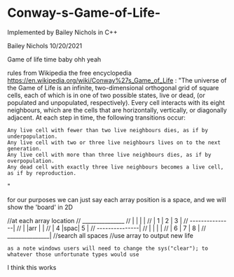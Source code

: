 # Conway-s-Game-of-Life-
Implemented by Bailey Nichols in C++


Bailey Nichols 10/20/2021

Game of life time baby ohh yeah 

rules from Wikipedia the free encyclopedia 
https://en.wikipedia.org/wiki/Conway%27s_Game_of_Life :
"The universe of the Game of Life is an infinite, two-dimensional orthogonal grid of square cells, each of which is in one of two possible states, live or dead, (or populated and unpopulated, respectively). Every cell interacts with its eight neighbours, which are the cells that are horizontally, vertically, or diagonally adjacent. At each step in time, the following transitions occur:

    Any live cell with fewer than two live neighbours dies, as if by underpopulation.
    Any live cell with two or three live neighbours lives on to the next generation.
    Any live cell with more than three live neighbours dies, as if by overpopulation.
    Any dead cell with exactly three live neighbours becomes a live cell, as if by reproduction.
"


for our purposes we can just say each array position is a space, and we will show the 'board' in 2D


//at each array location
		// _______________
		// |    |    |    | 
		// | 1  | 2  | 3  |
		// ---------------|
		// |    |arr |    | 
		// | 4  |spac| 5  |
		// ---------------|
		// |    |    |    | 
		// | 6  | 7  |  8 |
		// _______________|
		//search all spaces 
		//use array to output new life 


	as a note windows users will need to change the sys("clear"); to whatever those unfortunate types would use 


I think this works
